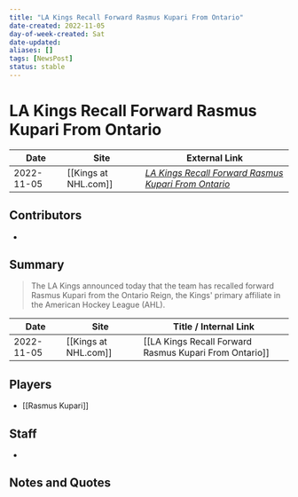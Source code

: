 ```yaml
---
title: "LA Kings Recall Forward Rasmus Kupari From Ontario"
date-created: 2022-11-05
day-of-week-created: Sat
date-updated: 
aliases: []
tags: [NewsPost]
status: stable
---
```


# LA Kings Recall Forward Rasmus Kupari From Ontario

| Date       | Site | External Link                                                                                                                                         |
| ---------- | ---- | ----------------------------------------------------------------------------------------------------------------------------------------------------- |
| 2022-11-05 | [[Kings at NHL.com]]     | [*LA Kings Recall Forward Rasmus Kupari From Ontario*](https://www.nhl.com/kings/news/la-kings-recall-forward-rasmus-kupari-from-ontario/c-337234688) |

## Contributors
- 

## Summary
> The LA Kings announced today that the team has recalled forward Rasmus Kupari from the Ontario Reign, the Kings' primary affiliate in the American Hockey League (AHL).

| Date | Site | Title / Internal Link | 
| ---- | ---- | --------------------- |
| 2022-11-05 | [[Kings at NHL.com]]    | [[LA Kings Recall Forward Rasmus Kupari From Ontario]] |

## Players
- [[Rasmus Kupari]]

## Staff
- 

## Notes and Quotes
> 

